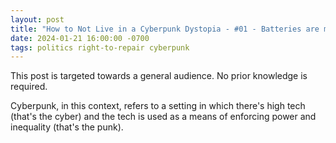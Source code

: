 ```yaml
---
layout: post
title: "How to Not Live in a Cyberpunk Dystopia - #01 - Batteries are maintenance items"
date: 2024-01-21 16:00:00 -0700
tags: politics right-to-repair cyberpunk
--- 
```


This post is targeted towards a general audience. No prior knowledge is required. 


Cyberpunk, in this context, refers to a setting in which there's high tech (that's the cyber) and the tech is used as a means of enforcing power and inequality (that's the punk). 
